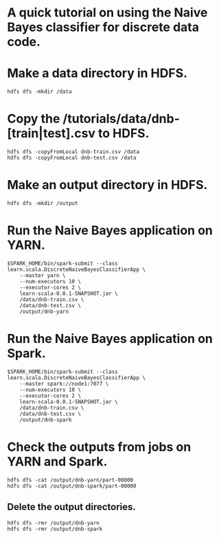 A quick tutorial on using the Naive Bayes classifier for discrete data code.
============================================================================

# Make a data directory in HDFS.
```
hdfs dfs -mkdir /data
```
# Copy the /tutorials/data/dnb-[train|test].csv to HDFS.
```
hdfs dfs -copyFromLocal dnb-train.csv /data
hdfs dfs -copyFromLocal dnb-test.csv /data
```
# Make an output directory in HDFS.
```
hdfs dfs -mkdir /output
```
# Run the Naive Bayes application on YARN.
```
$SPARK_HOME/bin/spark-submit --class learn.scala.DiscreteNaiveBayesClassifierApp \
    --master yarn \
    --num-executors 10 \
    --executor-cores 2 \
    learn-scala-0.0.1-SNAPSHOT.jar \
    /data/dnb-train.csv \
    /data/dnb-test.csv \
    /output/dnb-yarn
```
# Run the Naive Bayes application on Spark.
```
$SPARK_HOME/bin/spark-submit --class learn.scala.DiscreteNaiveBayesClassifierApp \
    --master spark://node1:7077 \
    --num-executors 10 \
    --executor-cores 2 \
    learn-scala-0.0.1-SNAPSHOT.jar \
    /data/dnb-train.csv \
    /data/dnb-test.csv \
    /output/dnb-spark
```    
# Check the outputs from jobs on YARN and Spark.
```
hdfs dfs -cat /output/dnb-yarn/part-00000
hdfs dfs -cat /output/dnb-spark/part-00000
```
## Delete the output directories.
```
hdfs dfs -rmr /output/dnb-yarn
hdfs dfs -rmr /output/dnb-spark
```